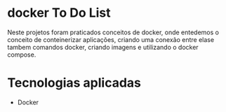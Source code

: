 # docker To Do List
 Neste projetos foram praticados conceitos de docker, onde entedemos o conceito de conteinerizar aplicações, criando uma conexão entre elase tambem comandos docker, criando imagens e utilizando o docker compose.
 
 # Tecnologias aplicadas
 - Docker
